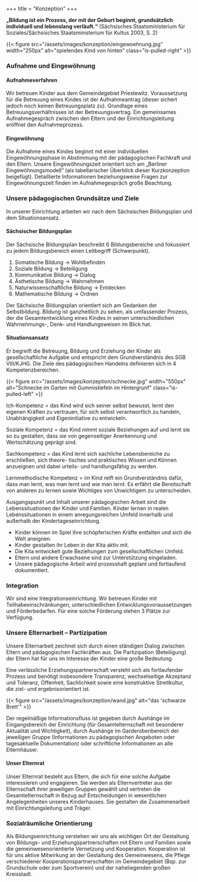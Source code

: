 +++
title = "Konzeption"
+++


**„Bildung ist ein Prozess, der mit der Geburt beginnt, grundsätzlich individuell und lebenslang verläuft.“** (Sächsisches Staatsministerium für Soziales/Sächsisches Staatsministerium für Kultus 2003, S. 2)

{{< figure src="/assets/images/konzeption/eingewoehnung.jpg" width="250px" alt="spielendes Kind von hinten" class="is-pulled-right" >}}

<h3 class="is-size-3">Aufnahme und Eingewöhnung</h3>

<h4 class="is-size-4">Aufnahmeverfahren</h4>

Wir betreuen Kinder aus dem Gemeindegebiet Priestewitz. Voraussetzung
für die Betreuung eines Kindes ist der Aufnahmeantrag (dieser sichert
jedoch noch keinen Betreuungsplatz zu). Grundlage eines
Betreuungsverhältnisses ist der Betreuungsvertrag. Ein gemeinsames
Aufnahmegespräch zwischen den Eltern und der Einrichtungsleitung
eröffnet den Aufnahmeprozess.

<h4 class="is-size-4">Eingewöhnung</h4>

Die Aufnahme eines Kindes beginnt mit einer individuellen
Eingewöhnungsphase in Abstimmung mit der pädagogischen Fachkraft und
den Eltern. Unsere Eingewöhnungszeit orientiert sich am „Berliner
Eingewöhnungsmodell“ (als tabellarischer Überblick dieser
Kurzkonzeption beigefügt). Detaillierte Informationen beziehungsweise
Fragen zur Eingewöhnungszeit finden im Aufnahmegespräch große
Beachtung.

<h3 class="is-size-3">Unsere pädagogischen Grundsätze und Ziele</h3>

In unserer Einrichtung arbeiten wir nach dem Sächsischen Bildungsplan
und dem Situationsansatz.

<h4 class="is-size-4">Sächsischer Bildungsplan</h4>

Der Sächsische Bildungsplan beschreibt 6 Bildungsbereiche und
fokussiert zu jedem Bildungsbereich einen Leitbegriff (Schwerpunkt).

1. Somatische Bildung → Wohlbefinden
2. Soziale Bildung → Beteiligung
3. Kommunikative Bildung → Dialog
4. Ästhetische Bildung → Wahrnehmen
5. Naturwissenschaftliche Bildung → Entdecken
6. Mathematische Bildung → Ordnen

Der Sächsische Bildungsplan orientiert sich am Gedanken der
Selbstbildung. Bildung ist ganzheitlich zu sehen, als umfassender
Prozess, der die Gesamtentwicklung eines Kindes in seinen
unterschiedlichen Wahrnehmungs-, Denk- und Handlungsweisen im Blick
hat.

<h4 class="is-size-4">Situationsansatz</h4>

Er begreift die Betreuung, Bildung und Erziehung der Kinder als
gesellschaftliche Aufgabe und entspricht dem Grundverständnis des SGB
VIII/KJHG. Die Ziele des pädagogischen Handelns definieren sich in
4 Kompetenzbereichen.

{{< figure src="/assets/images/konzeption/schnecke.jpg" width="550px" alt="Schnecke im Garten mit Gummistiefeln im Hintergrunf" class="is-pulled-left" >}}

Ich-Kompetenz = das Kind wird sich seiner selbst bewusst, lernt den
eigenen Kräften zu vertrauen, für sich selbst verantwortlich zu
handeln, Unabhängigkeit und Eigeninitiative zu entwickeln.

Soziale Kompetenz = das Kind nimmt soziale Beziehungen auf und lernt
sie so zu gestalten, dass sie von gegenseitiger Anerkennung und
Wertschätzung geprägt sind.

Sachkompetenz = das Kind lernt sich sachliche Lebensbereiche zu
erschließen, sich theore- tisches und praktisches Wissen und Können
anzueignen und dabei urteils- und handlungsfähig zu werden.

Lernmethodische Kompetenz = im Kind reift ein Grundverständnis dafür,
dass man lernt, was man lernt und wie man lernt. Es erfährt die
Bereitschaft von anderen zu lernen sowie Wichtiges von Unwichtigem zu
unterscheiden.

Ausgangspunkt und Inhalt unserer pädagogischen Arbeit sind die
Lebenssituationen der Kinder und Familien. Kinder lernen in realen
Lebenssituationen in einem anregungsreichen Umfeld innerhalb und
außerhalb der Kindertageseinrichtung.

- Kinder können im Spiel ihre schöpferischen Kräfte entfalten und sich
  die Welt aneignen.
- Kinder gestalten ihr Leben in der Kita aktiv mit.
- Die Kita entwickelt gute Beziehungen zum gesellschaftlichen Umfeld.
- Eltern und andere Erwachsene sind zur Unterstützung eingeladen.
- Unsere pädagogische Arbeit wird prozesshaft geplant und fortlaufend
  dokumentiert.

<h3 class="is-size-3">Integration</h3>

Wir sind eine Integrationseinrichtung. Wir betreuen Kinder mit
Teilhabeeinschränkungen, unterschiedlichen Entwicklungsvoraussetzungen
und Förderbedarfen. Für eine solche Förderung stehen 3 Plätze zur
Verfügung.

<h3 class="is-size-3">Unsere Elternarbeit – Partizipation</h3>

Unsere Elternarbeit zeichnet sich durch einen ständigen Dialog
zwischen Eltern und pädagogischen Fachkräften aus. Die Partizipation
(Beteiligung) der Eltern hat für uns im Interesse der Kinder eine
große Bedeutung.

Eine verlässliche Erziehungspartnerschaft versteht sich als
fortlaufender Prozess und benötigt insbesondere Transparenz,
wechselseitige Akzeptanz und Toleranz, Offenheit, Sachlichkeit sowie
eine konstruktive Streitkultur, die ziel- und ergebnisorientiert ist.

{{< figure src="/assets/images/konzeption/wand.jpg" alt="das 'schwarze Brett'" >}}

Der regelmäßige Informationsfluss ist gegeben durch Aushänge im Eingangsbereich der Einrichtung (für Gesamtelternschaft mit besonderer Aktualität und Wichtigkeit), durch Aushänge im Garderobenbereich der jeweiligen Gruppe (Informationen zu pädagogischen Angeboten oder tagesaktuelle Dokumentation) oder schriftliche Informationen an alle Elternhäuser.

<h4 class="is-size-4">Unser Elternrat</h4>

Unser Elternrat besteht aus Eltern, die sich für eine solche Aufgabe interessieren und engagieren. Sie werden als Elternvertreter aus der Elternschaft ihrer jeweiligen Gruppen gewählt und vertreten die Gesamtelternschaft in Bezug auf Entscheidungen in wesentlichen Angelegenheiten unseres Kinderhauses. Sie gestalten die Zusammenarbeit mit Einrichtungsleitung und Träger.

<h3 class="is-size-3">Sozialräumliche Orientierung</h3>

Als Bildungseinrichtung verstehen wir uns als wichtigen Ort der Gestaltung von Bildungs- und Erziehungspartnerschaften mit Eltern und Familien sowie die gemeinwesenorientierte Vernetzung und Kooperation. Kooperation ist für uns aktive Mitwirkung an der Gestaltung des Gemeinwesens, die Pflege verschiedener Kooperationspartnerschaften im Gemeindegebiet (Bsp. zur Grundschule oder zum Sportverein) und der naheliegenden großen Kreisstadt.


